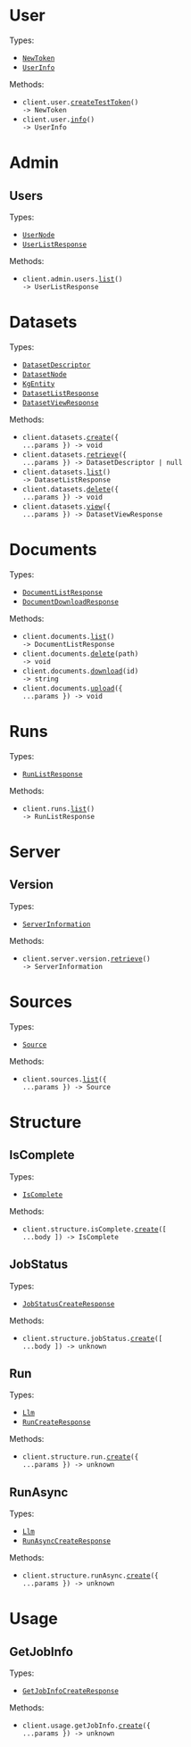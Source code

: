 # User

Types:

- <code><a href="./src/resources/user.ts">NewToken</a></code>
- <code><a href="./src/resources/user.ts">UserInfo</a></code>

Methods:

- <code title="post /user/create_test_token">client.user.<a href="./src/resources/user.ts">createTestToken</a>() -> NewToken</code>
- <code title="get /user/info">client.user.<a href="./src/resources/user.ts">info</a>() -> UserInfo</code>

# Admin

## Users

Types:

- <code><a href="./src/resources/admin/users.ts">UserNode</a></code>
- <code><a href="./src/resources/admin/users.ts">UserListResponse</a></code>

Methods:

- <code title="get /admin/users/list">client.admin.users.<a href="./src/resources/admin/users.ts">list</a>() -> UserListResponse</code>

# Datasets

Types:

- <code><a href="./src/resources/datasets.ts">DatasetDescriptor</a></code>
- <code><a href="./src/resources/datasets.ts">DatasetNode</a></code>
- <code><a href="./src/resources/datasets.ts">KgEntity</a></code>
- <code><a href="./src/resources/datasets.ts">DatasetListResponse</a></code>
- <code><a href="./src/resources/datasets.ts">DatasetViewResponse</a></code>

Methods:

- <code title="post /dataset/create">client.datasets.<a href="./src/resources/datasets.ts">create</a>({ ...params }) -> void</code>
- <code title="get /dataset/info">client.datasets.<a href="./src/resources/datasets.ts">retrieve</a>({ ...params }) -> DatasetDescriptor | null</code>
- <code title="get /dataset/list">client.datasets.<a href="./src/resources/datasets.ts">list</a>() -> DatasetListResponse</code>
- <code title="delete /dataset/delete">client.datasets.<a href="./src/resources/datasets.ts">delete</a>({ ...params }) -> void</code>
- <code title="get /dataset/view">client.datasets.<a href="./src/resources/datasets.ts">view</a>({ ...params }) -> DatasetViewResponse</code>

# Documents

Types:

- <code><a href="./src/resources/documents.ts">DocumentListResponse</a></code>
- <code><a href="./src/resources/documents.ts">DocumentDownloadResponse</a></code>

Methods:

- <code title="get /documents/list">client.documents.<a href="./src/resources/documents.ts">list</a>() -> DocumentListResponse</code>
- <code title="delete /documents/delete/{path}">client.documents.<a href="./src/resources/documents.ts">delete</a>(path) -> void</code>
- <code title="get /documents/download/{id}">client.documents.<a href="./src/resources/documents.ts">download</a>(id) -> string</code>
- <code title="post /documents/upload">client.documents.<a href="./src/resources/documents.ts">upload</a>({ ...params }) -> void</code>

# Runs

Types:

- <code><a href="./src/resources/runs.ts">RunListResponse</a></code>

Methods:

- <code title="get /runs/list">client.runs.<a href="./src/resources/runs.ts">list</a>() -> RunListResponse</code>

# Server

## Version

Types:

- <code><a href="./src/resources/server/version.ts">ServerInformation</a></code>

Methods:

- <code title="get /server/version">client.server.version.<a href="./src/resources/server/version.ts">retrieve</a>() -> ServerInformation</code>

# Sources

Types:

- <code><a href="./src/resources/sources.ts">Source</a></code>

Methods:

- <code title="get /source/get_sources">client.sources.<a href="./src/resources/sources.ts">list</a>({ ...params }) -> Source</code>

# Structure

## IsComplete

Types:

- <code><a href="./src/resources/structure/is-complete.ts">IsComplete</a></code>

Methods:

- <code title="post /structure/is_complete">client.structure.isComplete.<a href="./src/resources/structure/is-complete.ts">create</a>([ ...body ]) -> IsComplete</code>

## JobStatus

Types:

- <code><a href="./src/resources/structure/job-status.ts">JobStatusCreateResponse</a></code>

Methods:

- <code title="post /structure/job_status">client.structure.jobStatus.<a href="./src/resources/structure/job-status.ts">create</a>([ ...body ]) -> unknown</code>

## Run

Types:

- <code><a href="./src/resources/structure/run.ts">Llm</a></code>
- <code><a href="./src/resources/structure/run.ts">RunCreateResponse</a></code>

Methods:

- <code title="post /structure/run">client.structure.run.<a href="./src/resources/structure/run.ts">create</a>({ ...params }) -> unknown</code>

## RunAsync

Types:

- <code><a href="./src/resources/structure/run-async.ts">Llm</a></code>
- <code><a href="./src/resources/structure/run-async.ts">RunAsyncCreateResponse</a></code>

Methods:

- <code title="post /structure/run_async">client.structure.runAsync.<a href="./src/resources/structure/run-async.ts">create</a>({ ...params }) -> unknown</code>

# Usage

## GetJobInfo

Types:

- <code><a href="./src/resources/usage/get-job-info.ts">GetJobInfoCreateResponse</a></code>

Methods:

- <code title="post /usage/get_job_info">client.usage.getJobInfo.<a href="./src/resources/usage/get-job-info.ts">create</a>({ ...params }) -> unknown</code>

